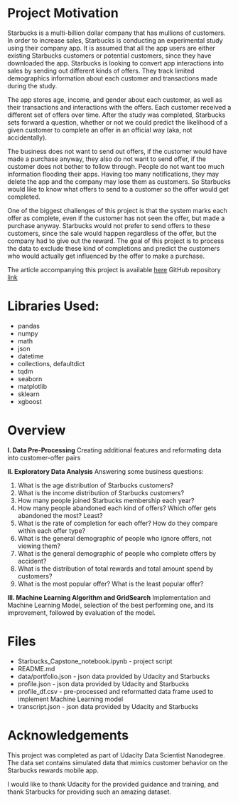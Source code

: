 # Project Motivation
Starbucks is a multi-billion dollar company that has mullions of customers. In order to increase sales, Starbucks is conducting an experimental study using their company app. It is assumed that all the app users are either existing Starbucks customers or potential customers, since they have downloaded the app. Starbucks is looking to convert app interactions into sales by sending out different kinds of offers. They track limited demographics information about each customer and transactions made during the study.

The app stores age, income, and gender about each customer, as well as their transactions and interactions with the offers. Each customer received a different set of offers over time. After the study was completed, Starbucks sets forward a question, whether or not we could predict the likelihood of a given customer to complete an offer in an official way (aka, not accidentally).

The business does not want to send out offers, if the customer would have made a purchase anyway, they also do not want to send offer, if the customer does not bother to follow through. People do not want too much information flooding their apps. Having too many notifications, they may delete the app and the company may lose them as customers. So Starbucks would like to know what offers to send to a customer so the offer would get completed.

One of the biggest challenges of this project is that the system marks each offer as complete, even if the customer has not seen the offer, but made a purchase anyway. Starbucks would not prefer to send offers to these customers, since the sale would happen regardless of the offer, but the company had to give out the reward. The goal of this project is to process the data to exclude these kind of completions and predict the customers who would actually get influenced by the offer to make a purchase.

The article accompanying this project is available [here](https://maria-vaghani.medium.com/customer-segmentation-of-starbucks-customers-19332b9b7c92)
GitHub repository [link](https://github.com/mariavaghani/Optimizing-App-Offers-With-Starbucks)

# Libraries Used:
- pandas
- numpy
- math
- json
- datetime
- collections, defaultdict
- tqdm
- seaborn
- matplotlib
- sklearn
- xgboost

# Overview
**I. Data Pre-Processing**
  Creating additional features and reformating data into customer-offer pairs
  
**II. Exploratory Data Analysis**
  Answering some business questions:
  1. What is the age distribution of Starbucks customers?
  2. What is the income distribution of Starbucks customers?
  3. How many people joined Starbucks membership each year?
  4. How many people abandoned each kind of offers? Which offer gets abandoned the most? Least?
  5. What is the rate of completion for each offer? How do they compare within each offer type?
  6. What is the general demographic of people who ignore offers, not viewing them?
  7. What is the general demographic of people who complete offers by accident?
  8. What is the distribution of total rewards and total amount spend by customers?
  9. What is the most popular offer? What is the least popular offer?
  
**III. Machine Learning Algorithm and GridSearch**
  Implementation and Machine Learning Model, selection of the best performing one, and its improvement, followed by evaluation of the model.

# Files
- Starbucks_Capstone_notebook.ipynb - project script
- README.md
- data/portfolio.json - json data provided by Udacity and Starbucks
- profile.json - json data provided by Udacity and Starbucks
- profile_df.csv - pre-processed and reformatted data frame used to implement Machine Learning model
- transcript.json - json data provided by Udacity and Starbucks

# Acknowledgements
This project was completed as part of Udacity Data Scientist Nanodegree. The data set contains simulated data that mimics customer behavior on the Starbucks rewards mobile app.

I would like to thank Udacity for the provided guidance and training, and thank Starbucks for providing such an amazing dataset.
